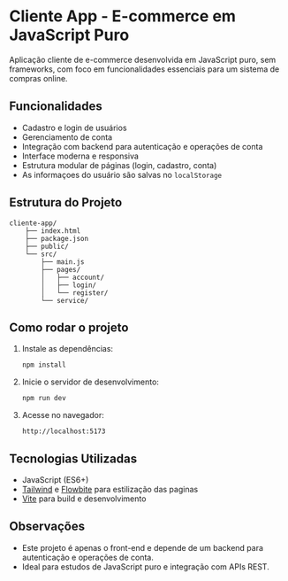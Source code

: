 # Cliente App - E-commerce em JavaScript Puro

Aplicação cliente de e-commerce desenvolvida em JavaScript puro, sem frameworks, com foco em funcionalidades essenciais para um sistema de compras online.

## Funcionalidades

- Cadastro e login de usuários
- Gerenciamento de conta
- Integração com backend para autenticação e operações de conta
- Interface moderna e responsiva
- Estrutura modular de páginas (login, cadastro, conta)
- As informaçoes do usuário são salvas no `localStorage`

## Estrutura do Projeto

```
cliente-app/
    ├── index.html
    ├── package.json
    ├── public/
    └── src/
        ├── main.js
        ├── pages/
        │   ├── account/
        │   ├── login/
        │   └── register/
        └── service/
```

## Como rodar o projeto

1. Instale as dependências:
   ```bash
   npm install
   ```

2. Inicie o servidor de desenvolvimento:
   ```bash
   npm run dev
   ```

3. Acesse no navegador:
   ```
   http://localhost:5173
   ```

## Tecnologias Utilizadas

- JavaScript (ES6+)
- [Tailwind](https://tailwindcss.com/docs/installation/using-vite) e [Flowbite](https://flowbite.com/) para estilização das paginas
- [Vite](https://vitejs.dev/) para build e desenvolvimento

## Observações

- Este projeto é apenas o front-end e depende de um backend para autenticação e operações de conta.
- Ideal para estudos de JavaScript puro e integração com APIs REST. 
